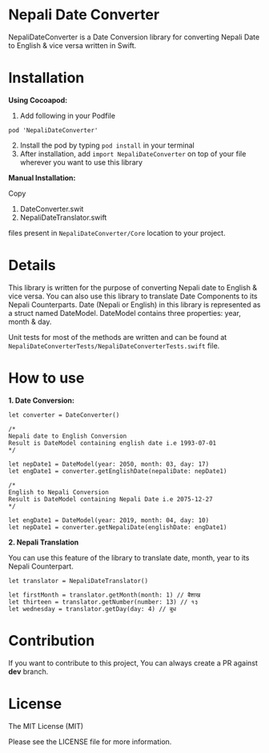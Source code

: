 # Nepali Date Converter

NepaliDateConverter is a Date Conversion library for converting Nepali Date to English & vice versa written in Swift. 

# Installation

**Using Cocoapod:**

1. Add following in your Podfile

```
pod 'NepaliDateConverter'
```
2. Install the pod by typing ```pod install``` in your terminal
3. After installation, add ```import NepaliDateConverter``` on top of your file wherever you want to use this library

**Manual Installation:**

Copy
1. DateConverter.swit 
2. NepaliDateTranslator.swift

files present in ```NepaliDateConverter/Core``` location to your project. 

# Details

This library is written for the purpose of converting Nepali date to English & vice versa. You can also use this library to translate Date Components to its Nepali Counterparts. 
Date (Nepali or English) in this library is represented as a struct named DateModel. DateModel contains three properties: year, month & day.

Unit tests for most of the methods are written and can be found at ```NepaliDateConverterTests/NepaliDateConverterTests.swift``` file.

# How to use

**1. Date Conversion:**

```
let converter = DateConverter()

/*
Nepali date to English Conversion
Result is DateModel containing english date i.e 1993-07-01
*/

let nepDate1 = DateModel(year: 2050, month: 03, day: 17)
let engDate1 = converter.getEnglishDate(nepaliDate: nepDate1) 

/*
English to Nepali Conversion
Result is DateModel containing Nepali Date i.e 2075-12-27
*/

let engDate1 = DateModel(year: 2019, month: 04, day: 10)
let nepDate1 = converter.getNepaliDate(englishDate: engDate1)

```


**2. Nepali Translation**

You can use this feature of the library to translate date, month, year to its Nepali Counterpart.

```
let translator = NepaliDateTranslator()

let firstMonth = translator.getMonth(month: 1) // बैशाख
let thirteen = translator.getNumber(number: 13) // १३
let wednesday = translator.getDay(day: 4) // बुध
```

# Contribution

If you want to contribute to this project, You can always create a PR against **dev** branch.

# License

The MIT License (MIT)

Please see the LICENSE file for more information.
